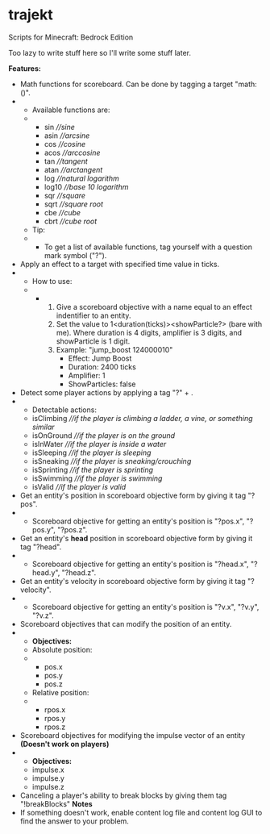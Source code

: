 # trajekt
Scripts for Minecraft: Bedrock Edition

Too lazy to write stuff here so I'll write some stuff later.

**Features:**
- Math functions for scoreboard. Can be done by tagging a target "math:<functionName>(<scoreboardObjectiveName>)".
- - Available functions are:
  - - sin *//sine*
    - asin *//arcsine*
    - cos *//cosine*
    - acos *//arccosine*
    - tan *//tangent*
    - atan *//arctangent*
    - log *//natural logarithm*
    - log10 *//base 10 logarithm*
    - sqr *//square*
    - sqrt *//square root*
    - cbe *//cube*
    - cbrt *//cube root*
  - Tip:
  - - To get a list of available functions, tag yourself with a question mark symbol ("?").
- Apply an effect to a target with specified time value in ticks.
- - How to use:
  - - 1) Give a scoreboard objective with a name equal to an effect indentifier to an entity.
      2) Set the value to 1<duration(ticks)><amplifier><showParticle?> (bare with me). Where duration is 4 digits, amplifier is 3 digits, and showParticle is 1 digit.
      3) Example: "jump_boost 124000010"
         - Effect: Jump Boost
         - Duration: 2400 ticks
         - Amplifier: 1
         - ShowParticles: false
- Detect some player actions by applying a tag "?" + <action>.
- - Detectable actions:
  - isClimbing *//if the player is climbing a ladder, a vine, or something similar*
  - isOnGround *//if the player is on the ground*
  - isInWater *//if the player is inside a water*
  - isSleeping *//if the player is sleeping*
  - isSneaking *//if the player is sneaking/crouching*
  - isSprinting *//if the player is sprinting*
  - isSwimming *//if the player is swimming*
  - isValid *//if the player is valid*
- Get an entity's position in scoreboard objective form by giving it tag "?pos".
- - Scoreboard objective for getting an entity's position is "?pos.x", "?pos.y", "?pos.z".
- Get an entity's **head** position in scoreboard objective form by giving it tag "?head".
- - Scoreboard objective for getting an entity's position is "?head.x", "?head.y", "?head.z".
- Get an entity's velocity in scoreboard objective form by giving it tag "?velocity".
- - Scoreboard objective for getting an entity's position is "?v.x", "?v.y", "?v.z".
- Scoreboard objectives that can modify the position of an entity.
- - **Objectives:**
  - Absolute position:
  - - pos.x
    - pos.y
    - pos.z
  - Relative position:
  - - rpos.x
    - rpos.y
    - rpos.z
- Scoreboard objectives for modifying the impulse vector of an entity **(Doesn't work on players)**
- - **Objectives:**
  - impulse.x
  - impulse.y
  - impulse.z
- Canceling a player's ability to break blocks by giving them tag "!breakBlocks"
**Notes**
- If something doesn't work, enable content log file and content log GUI to find the answer to your problem.
